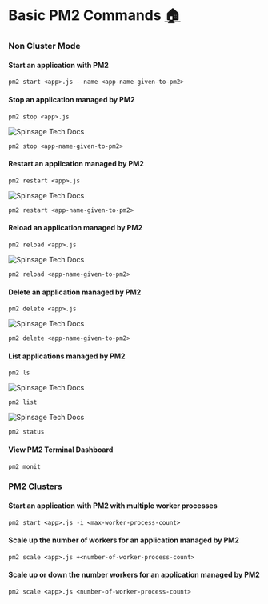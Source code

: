 # Basic PM2 Commands [:house:](../README.md)

### Non Cluster Mode

#### Start an application with PM2

```console
pm2 start <app>.js --name <app-name-given-to-pm2>
```

#### Stop an application managed by PM2

```console
pm2 stop <app>.js
```

<img align="left" alt="Spinsage Tech Docs" src="https://img.shields.io/badge/-OR-4267B2?style=for-the-badge&logoColor=white" /><br/>


```console
pm2 stop <app-name-given-to-pm2>
```

#### Restart an application managed by PM2

```console
pm2 restart <app>.js
```
<img align="left" alt="Spinsage Tech Docs" src="https://img.shields.io/badge/-OR-4267B2?style=for-the-badge&logoColor=white" /><br/>

```console
pm2 restart <app-name-given-to-pm2>
```

#### Reload an application managed by PM2

```console
pm2 reload <app>.js
```
<img align="left" alt="Spinsage Tech Docs" src="https://img.shields.io/badge/-OR-4267B2?style=for-the-badge&logoColor=white" /><br/>

```console
pm2 reload <app-name-given-to-pm2>
```

#### Delete an application managed by PM2

```console
pm2 delete <app>.js
```
<img align="left" alt="Spinsage Tech Docs" src="https://img.shields.io/badge/-OR-4267B2?style=for-the-badge&logoColor=white" /><br/>

```console
pm2 delete <app-name-given-to-pm2>
```

#### List applications managed by PM2

```console
pm2 ls 
```

<img align="left" alt="Spinsage Tech Docs" src="https://img.shields.io/badge/-OR-4267B2?style=for-the-badge&logoColor=white" /><br/>

```console
pm2 list
```

<img align="left" alt="Spinsage Tech Docs" src="https://img.shields.io/badge/-OR-4267B2?style=for-the-badge&logoColor=white" /><br/>

```console
pm2 status
```

#### View PM2 Terminal Dashboard

```console
pm2 monit
```

### PM2 Clusters

#### Start an application with PM2 with multiple worker processes

```console
pm2 start <app>.js -i <max-worker-process-count>
```

#### Scale up the number of workers for an application managed by PM2

```console
pm2 scale <app>.js +<number-of-worker-process-count>
```

#### Scale up or down the number workers for an application managed by PM2

```console
pm2 scale <app>.js <number-of-worker-process-count>
```
